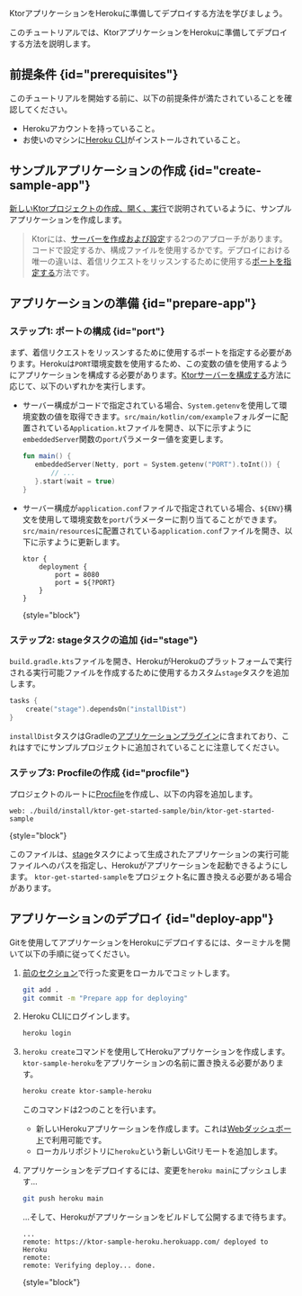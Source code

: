 [//]: # (title: Heroku)

<show-structure for="chapter" depth="2"/>

<link-summary>KtorアプリケーションをHerokuに準備してデプロイする方法を学びましょう。</link-summary>

このチュートリアルでは、KtorアプリケーションをHerokuに準備してデプロイする方法を説明します。

## 前提条件 {id="prerequisites"}
このチュートリアルを開始する前に、以下の前提条件が満たされていることを確認してください。
* Herokuアカウントを持っていること。
* お使いのマシンに[Heroku CLI](https://devcenter.heroku.com/articles/heroku-cli)がインストールされていること。

## サンプルアプリケーションの作成 {id="create-sample-app"}

[新しいKtorプロジェクトの作成、開く、実行](server-create-a-new-project.topic)で説明されているように、サンプルアプリケーションを作成します。

> Ktorには、[サーバーを作成および設定](server-create-and-configure.topic)する2つのアプローチがあります。コードで設定するか、構成ファイルを使用するかです。デプロイにおける唯一の違いは、着信リクエストをリッスンするために使用する[ポートを指定する](#port)方法です。

## アプリケーションの準備 {id="prepare-app"}

### ステップ1: ポートの構成 {id="port"}

まず、着信リクエストをリッスンするために使用するポートを指定する必要があります。Herokuは`PORT`環境変数を使用するため、この変数の値を使用するようにアプリケーションを構成する必要があります。[Ktorサーバーを構成する](server-create-and-configure.topic)方法に応じて、以下のいずれかを実行します。
* サーバー構成がコードで指定されている場合、`System.getenv`を使用して環境変数の値を取得できます。`src/main/kotlin/com/example`フォルダーに配置されている`Application.kt`ファイルを開き、以下に示すように`embeddedServer`関数の`port`パラメーター値を変更します。
   ```kotlin
   fun main() {
      embeddedServer(Netty, port = System.getenv("PORT").toInt()) {
          // ...
      }.start(wait = true)
   }
    ```

* サーバー構成が`application.conf`ファイルで指定されている場合、`${ENV}`構文を使用して環境変数を`port`パラメーターに割り当てることができます。`src/main/resources`に配置されている`application.conf`ファイルを開き、以下に示すように更新します。
   ```
   ktor {
       deployment {
           port = 8080
           port = ${?PORT}
       }
   }
   ```
   {style="block"}

### ステップ2: stageタスクの追加 {id="stage"}
`build.gradle.kts`ファイルを開き、HerokuがHerokuのプラットフォームで実行される実行可能ファイルを作成するために使用するカスタム`stage`タスクを追加します。
```kotlin
tasks {
    create("stage").dependsOn("installDist")
}
``` 
`installDist`タスクはGradleの[アプリケーションプラグイン](https://docs.gradle.org/current/userguide/application_plugin.html)に含まれており、これはすでにサンプルプロジェクトに追加されていることに注意してください。

### ステップ3: Procfileの作成 {id="procfile"}
プロジェクトのルートに[Procfile](https://devcenter.heroku.com/articles/procfile)を作成し、以下の内容を追加します。
```
web: ./build/install/ktor-get-started-sample/bin/ktor-get-started-sample
```
{style="block"}

このファイルは、[stage](#stage)タスクによって生成されたアプリケーションの実行可能ファイルへのパスを指定し、Herokuがアプリケーションを起動できるようにします。
`ktor-get-started-sample`をプロジェクト名に置き換える必要がある場合があります。

## アプリケーションのデプロイ {id="deploy-app"}

Gitを使用してアプリケーションをHerokuにデプロイするには、ターミナルを開いて以下の手順に従ってください。

1. [前のセクション](#prepare-app)で行った変更をローカルでコミットします。
   ```Bash
   git add .
   git commit -m "Prepare app for deploying"
   ```
2. Heroku CLIにログインします。
   ```Bash
   heroku login
   ```
3. `heroku create`コマンドを使用してHerokuアプリケーションを作成します。
   `ktor-sample-heroku`をアプリケーションの名前に置き換える必要があります。
   ```Bash
   heroku create ktor-sample-heroku
   ```
   このコマンドは2つのことを行います。
   * 新しいHerokuアプリケーションを作成します。これは[Webダッシュボード](https://dashboard.heroku.com/apps/)で利用可能です。
   * ローカルリポジトリに`heroku`という新しいGitリモートを追加します。

4. アプリケーションをデプロイするには、変更を`heroku main`にプッシュします...
   ```Bash
   git push heroku main
   ```
   ...そして、Herokuがアプリケーションをビルドして公開するまで待ちます。
   ```
   ...
   remote: https://ktor-sample-heroku.herokuapp.com/ deployed to Heroku
   remote:
   remote: Verifying deploy... done.
   ```
   {style="block"}